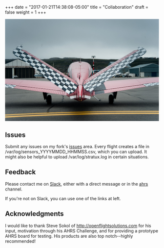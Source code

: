 +++
date = "2017-01-21T14:38:08-05:00"
title = "Collaboration"
draft = false
weight = 1
+++

![splash](/img/contact-bg.jpg)


## Issues

Submit any issues on my fork's [issues](https://github.com/westphae/stratux/issues) area.
Every flight creates a file in /var/log/sensors_YYYYMMDD_HHMMSS.csv, which you can upload.
It might also be helpful to upload /var/log/stratux.log in certain situations.


## Feedback

Please contact me on [Slack](https://stratuxadsb.slack.com/team/bonanzaeric), either with a direct message
or in the [ahrs](https://stratuxadsb.slack.com/messages/ahrs/) channel.

If you're not on Slack, you can use one of the links at left.


## Acknowledgments

I would like to thank Steve Sokol of http://openflightsolutions.com for his input, motivation through his AHRS Challenge, and for providing a prototype AHRS board for testing.  His products are also top notch--highly recommended!
